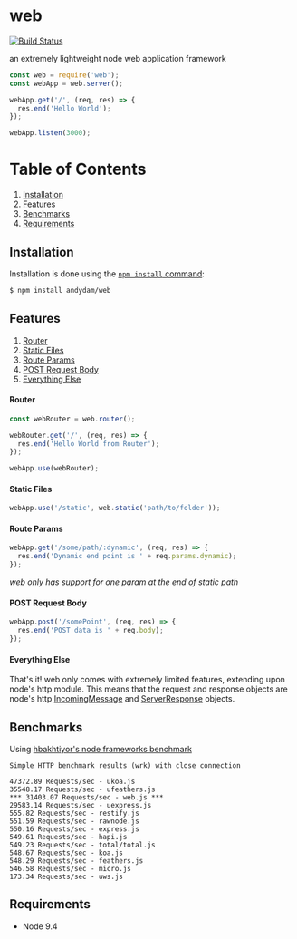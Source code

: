 # web

[![Build Status](https://travis-ci.org/andydam/web.svg?branch=master)](https://travis-ci.org/andydam/web)

an extremely lightweight node web application framework

```js
const web = require('web');
const webApp = web.server();

webApp.get('/', (req, res) => {
  res.end('Hello World');
});

webApp.listen(3000);
```

# Table of Contents

1.  [Installation](#installation)
1.  [Features](#features)
1.  [Benchmarks](#benchmarks)
1.  [Requirements](#requirements)

## Installation

Installation is done using the
[`npm install` command](https://docs.npmjs.com/getting-started/installing-npm-packages-locally):

```bash
$ npm install andydam/web
```

## Features

1.  [Router](#router)
1.  [Static Files](#static-files)
1.  [Route Params](#route-params)
1.  [POST Request Body](#post-request-body)
1.  [Everything Else](#everything-else)

#### Router

```js
const webRouter = web.router();

webRouter.get('/', (req, res) => {
  res.end('Hello World from Router');
});

webApp.use(webRouter);
```

#### Static Files

```js
webApp.use('/static', web.static('path/to/folder'));
```

#### Route Params

```js
webApp.get('/some/path/:dynamic', (req, res) => {
  res.end('Dynamic end point is ' + req.params.dynamic);
});
```

_web only has support for one param at the end of static path_

#### POST Request Body

```js
webApp.post('/somePoint', (req, res) => {
  res.end('POST data is ' + req.body);
});
```

#### Everything Else

That's it! web only comes with extremely limited features, extending upon node's http module. This means that the request and response objects are node's http [IncomingMessage](https://nodejs.org/api/http.html#http_class_http_incomingmessage) and [ServerResponse](https://nodejs.org/api/http.html#http_class_http_serverresponse) objects.

## Benchmarks

Using [hbakhtiyor's node frameworks benchmark](https://github.com/hbakhtiyor/node-frameworks-benchmark)

```
Simple HTTP benchmark results (wrk) with close connection

47372.89 Requests/sec - ukoa.js
35548.17 Requests/sec - ufeathers.js
*** 31403.07 Requests/sec - web.js ***
29583.14 Requests/sec - uexpress.js
555.82 Requests/sec - restify.js
551.59 Requests/sec - rawnode.js
550.16 Requests/sec - express.js
549.61 Requests/sec - hapi.js
549.23 Requests/sec - total/total.js
548.67 Requests/sec - koa.js
548.29 Requests/sec - feathers.js
546.58 Requests/sec - micro.js
173.34 Requests/sec - uws.js
```

## Requirements

* Node 9.4
